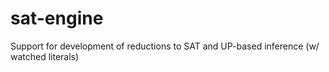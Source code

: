 # sat-engine
Support for development of reductions to SAT and UP-based inference (w/ watched literals)
